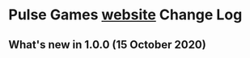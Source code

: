 # Pulse Games [website](https://pulsegames.io) Change Log

## What's new in 1.0.0 (15 October 2020)
